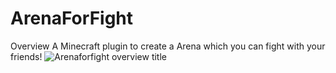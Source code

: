# ArenaForFight
Overview
A Minecraft plugin to create a Arena which you can fight with your friends!
![Arenaforfight overview title](https://user-images.githubusercontent.com/90215880/144142867-28770245-cc4c-4ab2-9c26-63e61c958b2b.png)
